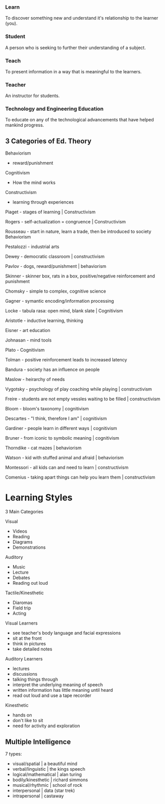 ### Learn
 To discover something new and understand it's relationship to the learner (you).

### Student
 A person who is seeking to further their understanding of a subject.

### Teach
 To present information in a way that is meaningful to the learners.

### Teacher
 An instructor for students.

### Technology and Engineering Education
 To educate on any of the technological advancements that have helped mankind progress.

## 3 Categories of Ed. Theory

Behaviorism
 - reward/punishment

Cognitivism
 - How the mind works

Constructivism
 - learning through experiences

Piaget - stages of learning | Constructivism

Rogers - self-actualization = congruence | Constructivism

Rousseau - start in nature, learn a trade, then be introduced to society Behaviorism

Pestalozzi - industrial arts

Dewey - democratic classroom | constructivism

Pavlov - dogs, reward/punishment | behaviorism

Skinner - skinner box, rats in a box, positive/negative reinforcement and punishment

Chomsky - simple to complex, cognitive science

Gagner - symantic encoding/information processing

Locke - tabula rasa: open mind, blank slate | Cognitivism

Aristotle - inductive learning, thinking

Eisner - art education

Johnasan - mind tools

Plato - Cognitivism

Tolman - positive reinforcement leads to increased latency

Bandura - society has an influence on people

Maslow - heirarchy of needs

Vygotsky - psychology of play coaching while playing | constructivism

Freire - students are not empty vessles waiting to be filled | constructivism

Bloom - bloom's taxonomy | cognitivism

Descartes - "I think, therefore I am" | cognitivism

Gardiner - people learn in different ways | cognitivism

Bruner - from iconic to symbolic meaning | cognitivism

Thorndike - cat mazes | behaviorism

Watson - kid with stuffed animal and afraid | behaviorism

Montessori - all kids can and need to learn | constructivism

Comenius - taking apart things can help you learn them | constructivism


# Learning Styles

3 Main Categories

Visual
 - Videos
 - Reading
 - Diagrams
 - Demonstrations

Auditory
 - Music
 - Lecture
 - Debates
 - Reading out loud

Tactile/Kinesthetic
 - Diaromas
 - Field trip
 - Acting

Visual Learners
 - see teacher's body language and facial expressions
 - sit at the front
 - think in pictures
 - take detailed notes

Auditory Learners
 - lectures
 - discussions
 - talking things through
 - interpret the underlying meaning of speech
 - written information has little meaning until heard
 - read out loud and use a tape recorder

Kinesthetic
 - hands on
 - don't like to sit
 - need for activity and exploration

## Multiple Intelligence

7 types:
 - visual/spatial | a beautiful mind
 - verbal/linguistic | the kings speech
 - logical/mathematical | alan turing
 - bodily/kinesthetic | richard simmons
 - musical/rhythmic | school of rock
 - interpersonal | data (star trek)
 - intrapersonal | castaway

